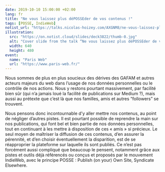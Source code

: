 ```yaml
---
date: 2019-10-10 15:00:00 +02:00
lang: fr
title: "Ne vous laissez plus déPOSSEder de vos contenus !"
tags: [POSSE, IndieWeb]
notist_url: "https://talks.nicolas-hoizey.com/AXGNM8/ne-vous-laissez-plus-deposseder-de-vos-contenus"
illustration:
  src: "https://on.notist.cloud/slides/deck3822/thumb-0.jpg"
  alt: "Cover slide from the talk “Ne vous laissez plus déPOSSEder de vos contenus !”"
  width: 640
  height: 480
event:
  name: "Paris Web"
  url: "https://www.paris-web.fr/"
---
```


Nous sommes de plus en plus soucieux des dérives des GAFAM et autres acteurs majeurs du web dans l’usage de nos données personnelles ou le contrôle de nos actions. Nous y restons pourtant massivement, par facilité bien sûr (qui n’a jamais loué la facilité de publications sur Medium ?), mais aussi au prétexte que c’est là que nos familles, amis et autres “followers” se trouvent.

Nous pensons donc incontournable d’y aller mettre nos contenus, au point de négliger d’autres pistes. Il est pourtant possible de reprendre la main sur nos publications, qui font bel et bien partie de nos données personnelles, tout en continuant à les mettre à disposition de ces « amis » si précieux. Le seul moyen de maîtriser la diffusion de ces contenus, d’en assurer la pérennité, et d’en choisir éventuellement la disparition, est de se réapproprier la plateforme sur laquelle ils sont publiés. Ce n’est pas forcément aussi compliqué que beaucoup le pensent, notamment grâce aux pistes et outils déjà référencés ou conçus et proposés par le mouvement IndieWeb, avec le principe POSSE : Publish (on your) Own Site, Syndicate Elsewhere.

